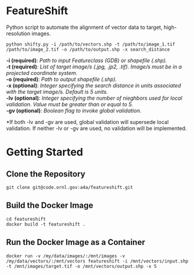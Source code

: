 # FeatureShift

Python script to automate the alignment of vector data to target, high-resolution images.

`python shifty.py -i /path/to/vectors.shp -t /path/to/image_1.tif /path/to/image_2.tif -o /path/to/output.shp -x search_distance`

**-i (required)**: *Path to input Featureclass (GDB) or shapefile (.shp).* <br>
**-t (required)**: *List of target image/s (.jpg, .jp2, .tif). Image/s must be in a projected coordinate system.* <br>
**-o (required)**: *Path to output shapefile (.shp).* <br>
**-x (optional)**: *Integer specifying the search distance in units associated with the target image/s. Default is 5 units.*  <br>
**-lv (optional)**: *Integer specifying the number of nieghbors used for local validation. Value must be greater than or equal to 5.* <br>
**-gv (optional)**: *Boolean flag to invoke global validation.* <br> 

*If both -lv and -gv are used, global validation will supersede local validation. If neither -lv or -gv are used, no validation will be implemented. <br>

# Getting Started
## Clone the Repository
`git clone git@code.ornl.gov:a4a/featureshift.git`

## Build the Docker Image
`cd featureshift` <br>
`docker build -t featureshift .`

## Run the Docker Image as a Container
`docker run -v /my/data/images/:/mnt/images -v /my/data/vectors/:/mnt/vectors featureshift -i /mnt/vectors/input.shp -t /mnt/images/target.tif -o /mnt/vectors/output.shp -x 5`
